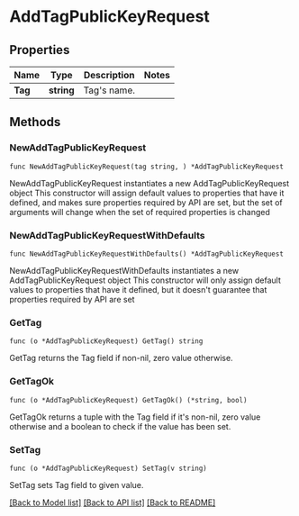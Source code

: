 # AddTagPublicKeyRequest

## Properties

Name | Type | Description | Notes
------------ | ------------- | ------------- | -------------
**Tag** | **string** | Tag&#39;s name. | 

## Methods

### NewAddTagPublicKeyRequest

`func NewAddTagPublicKeyRequest(tag string, ) *AddTagPublicKeyRequest`

NewAddTagPublicKeyRequest instantiates a new AddTagPublicKeyRequest object
This constructor will assign default values to properties that have it defined,
and makes sure properties required by API are set, but the set of arguments
will change when the set of required properties is changed

### NewAddTagPublicKeyRequestWithDefaults

`func NewAddTagPublicKeyRequestWithDefaults() *AddTagPublicKeyRequest`

NewAddTagPublicKeyRequestWithDefaults instantiates a new AddTagPublicKeyRequest object
This constructor will only assign default values to properties that have it defined,
but it doesn't guarantee that properties required by API are set

### GetTag

`func (o *AddTagPublicKeyRequest) GetTag() string`

GetTag returns the Tag field if non-nil, zero value otherwise.

### GetTagOk

`func (o *AddTagPublicKeyRequest) GetTagOk() (*string, bool)`

GetTagOk returns a tuple with the Tag field if it's non-nil, zero value otherwise
and a boolean to check if the value has been set.

### SetTag

`func (o *AddTagPublicKeyRequest) SetTag(v string)`

SetTag sets Tag field to given value.



[[Back to Model list]](../README.md#documentation-for-models) [[Back to API list]](../README.md#documentation-for-api-endpoints) [[Back to README]](../README.md)



